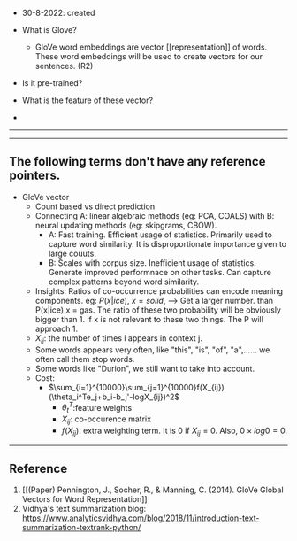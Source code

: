 - 30-8-2022: created

- What is Glove?
	- GloVe word embeddings are vector [[representation]] of words. These word embeddings will be used to create vectors for our sentences. (R2)




- Is it pre-trained?
- What is the feature of these vector?


- 


---


---
## The following terms don't have any reference pointers. 

- GloVe vector
	- Count based vs direct prediction
	- Connecting A: linear algebraic methods (eg: PCA, COALS) with B: neural updating methods (eg: skipgrams, CBOW). 
		- A: Fast training. Efficient usage of statistics. Primarily used to capture word similarity. It is disproportionate importance given to large couuts.
		- B: Scales with corpus size. Inefficient usage of statistics. Generate improved performnace on other tasks. Can capture complex patterns beyond word similarity.
	- Insights: Ratios of co-occurrence probabilities can encode meaning components.
		  eg: $P(x|ice)$, $x = solid$, --> Get a larger number. than P(x|ice) x = gas. The ratio of these two probability will be obviously bigger than 1. if x is not relevant to these two things. The P will approach 1.
	- $X_{ij}$: the number of times i appears in context j.
	- Some words appears very often, like "this", "is", "of", "a",...... we often call them stop words. 
	- Some words like "Durion", we still want to take into account. 
	- Cost:
		- $\sum_{i=1}^{10000}\sum_{j=1}^{10000}f(X_{ij})(\theta_i^Te_j+b_i-b_j'-logX_{ij})^2$
			- $\theta_t^T$:feature weights
			- $X_{ij}$: co-occurence matrix
			- $f(X_{ij})$: extra weighting term. It is 0 if $X_{ij}=0$. Also, $0 \times log0=0$.


---
## Reference

1. [[(Paper) Pennington, J., Socher, R., & Manning, C. (2014). GloVe Global Vectors for Word Representation]]
2. Vidhya's text summarization blog: https://www.analyticsvidhya.com/blog/2018/11/introduction-text-summarization-textrank-python/